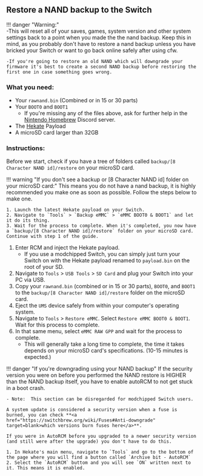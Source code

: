 ## Restore a NAND backup to the Switch

!!! danger "Warning:" 	
	-This will reset all of your saves, games, system version and other system settings back to a point when you made the the nand backup. Keep this in mind, as you probably don't have to restore a nand backup unless you have bricked your Switch or want to go back online safely after using cfw.

	-If you're going to restore an old NAND which will downgrade your firmware it's best to create a second NAND backup before restoring the first one in case something goes wrong.

### What you need:
- Your `rawnand.bin` (Combined or in 15 or 30 parts)
- Your `BOOT0` and `BOOT1`
	- If you're missing any of the files above, ask for further help in the [Nintendo Homebrew](https://discord.gg/C29hYvh) Discord server.
- The <a href="https://github.com/CTCaer/hekate/releases/" target="_blank">Hekate</a> Payload
- A microSD card larger than 32GB

### Instructions:

Before we start, check if you have a tree of folders called `backup/[8 Character NAND id]/restore` on your microSD card.

!!! warning "If you don't see a backup or [8 Character NAND id] folder on your microSD card:"
	This means you do not have a nand backup, it is highly recommended you make one as soon as possible. Follow the steps below to make one.

	1. Launch the latest Hekate payload on your Switch.
	2. Navigate to `Tools` > `Backup eMMC` > `eMMC BOOT0 & BOOT1` and let it do its thing.
	3. Wait for the process to complete. When it's completed, you now have a `backup/[8 Character NAND id]/restore` folder on your microSD card. Continue with step 1 of the guide.

1. Enter RCM and inject the Hekate payload.
    - If you use a modchipped Switch, you can simply just turn your Switch on with the Hekate payload renamed to `payload.bin` on the root of your SD.
2. Navigate to `Tools` > `USB Tools` > `SD Card` and plug your Switch into your PC via USB.
3. Copy your `rawnand.bin` (combined or in 15 or 30 parts), `BOOT0`, and `BOOT1` to the `backup/[8 Character NAND id]/restore` folder on the microSD card.
4. Eject the `UMS` device safely from within your computer's operating system.
5. Navigate to `Tools` > `Restore eMMC`. Select `Restore eMMC BOOT0 & BOOT1`. Wait for this process to complete.
6. In that same menu, select `eMMC RAW GPP` and wait for the process to complete.
    - This will generally take a long time to complete, the time it takes depends on your microSD card's specifications. (10-15 minutes is expected.)

!!! danger "If you're downgrading using your NAND backup"
	If the security version you were on before you performed the NAND restore is HIGHER than the NAND backup itself, you have to enable autoRCM to not get stuck in a boot crash.

	- Note:  This section can be disregarded for modchipped Switch users.

	A system update is considered a security version when a fuse is burned, you can check **<a href="https://switchbrew.org/wiki/Fuses#Anti-downgrade" target=blank>which versions burn fuses here</a>**.

	If you were in AutoRCM before you upgraded to a newer security version (and still were after the upgrade) you don't have to do this.

	1. In Hekate's main menu, navigate to `Tools` and go to the bottom of the page where you will find a button called `Archive bit - AutoRCM`
	2. Select the `AutoRCM` buttom and you will see `ON` written next to it. This means it is enabled.
